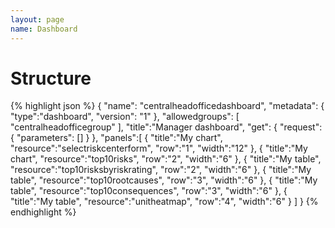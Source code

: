 ```yaml
---
layout: page
name: Dashboard
---
```


# Structure


{% highlight json %}
{
  "name": "centralheadofficedashboard",
  "metadata": { "type":"dashboard", "version": "1" },
  "allowedgroups": [ "centralheadofficegroup" ],
  "title":"Manager dashboard",
  "get": {
    "request": {
      "parameters": []
    }
  },
  "panels":[
    { "title":"My chart", "resource":"selectriskcenterform", "row":"1", "width":"12" },
    { "title":"My chart", "resource":"top10risks", "row":"2", "width":"6" },
    { "title":"My table", "resource":"top10risksbyriskrating", "row":"2", "width":"6" },
    { "title":"My table", "resource":"top10rootcauses", "row":"3", "width":"6" },
    { "title":"My table", "resource":"top10consequences", "row":"3", "width":"6" },
    { "title":"My table", "resource":"unitheatmap", "row":"4", "width":"6" }
  ]
}
{% endhighlight %}